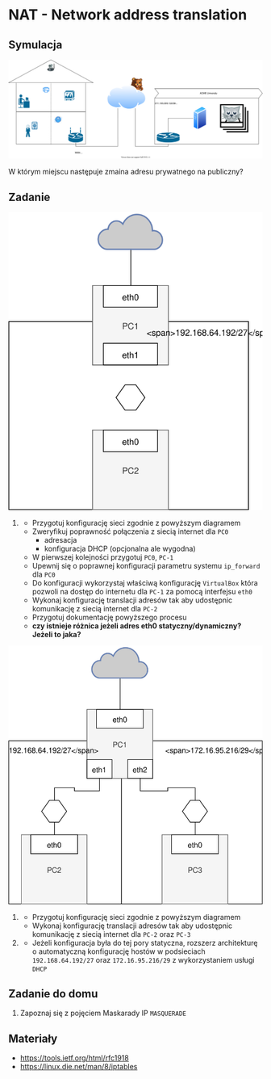 # NAT - Network address translation

## Symulacja

![zadanie 7](network.svg)

W którym miejscu następuje zmaina adresu prywatnego na publiczny?

## Zadanie

![zadanie 7](nat-1.svg)

1.
   * Przygotuj konfigurację sieci zgodnie z powyższym diagramem
   * Zweryfikuj poprawność połączenia z siecią internet dla ``PC0``
      * adresacja
      * konfiguracja DHCP (opcjonalna ale wygodna) 
   * W pierwszej kolejności przygotuj ``PC0``, ``PC-1``
   * Upewnij się o poprawnej konfiguracji parametru systemu ``ip_forward`` dla ``PC0``
   * Do konfiguracji wykorzystaj właściwą konfigurację ``VirtualBox`` która pozwoli na dostęp do internetu dla ``PC-1`` za pomocą interfejsu ``eth0``
   * Wykonaj konfigurację translacji adresów tak aby udostępnic komunikację z siecią internet dla ``PC-2``
   * Przygotuj dokumentację powyższego procesu
   *  **czy istnieje różnica jeżeli adres eth0 statyczny/dynamiczny? Jeżeli to jaka?**


![zadanie 7](nat-2.svg)

1. 
    * Przygotuj konfigurację sieci zgodnie z powyższym diagramem
    * Wykonaj konfigurację translacji adresów tak aby udostępnic komunikację z siecią internet dla ``PC-2`` oraz ``PC-3``
    
2. 
    * Jeżeli konfiguracja była do tej pory statyczna, rozszerz architekturę o automatyczną konfigurację hostów w podsieciach ``192.168.64.192/27`` oraz ``172.16.95.216/29`` z wykorzystaniem usługi ``DHCP``


## Zadanie do domu

1. Zapoznaj się z pojęciem Maskarady IP ``MASQUERADE``
  
## Materiały

* https://tools.ietf.org/html/rfc1918
* https://linux.die.net/man/8/iptables